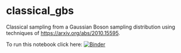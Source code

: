 # classical_gbs
Classical sampling from a Gaussian Boson sampling distribution using techniques of https://arxiv.org/abs/2010.15595.

To run this notebook click here: [![Binder](https://mybinder.org/badge_logo.svg)](https://mybinder.org/v2/gh/jakeffbulmer/classical_gbs/HEAD?filepath=classical_gbs.ipynb)